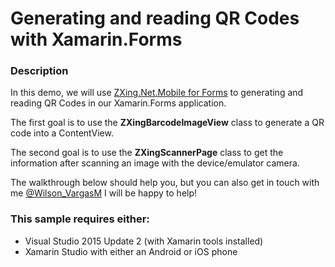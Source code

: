 # Generating and reading QR Codes with Xamarin.Forms

### Description
In this demo, we will use [ZXing.Net.Mobile for Forms](https://components.xamarin.com/gettingstarted/zxing.net.mobile.forms) to generating and reading QR Codes in our Xamarin.Forms application.

The first goal is to use the **ZXingBarcodeImageView** class to generate a QR code into a ContentView.


The second goal is to use the **ZXingScannerPage** class to get the information after scanning an image with the device/emulator camera. 


The walkthrough below should help you, but you can also get in touch with me [@Wilson_VargasM](https://twitter.com/Wilson_VargasM)  I will be happy to help!

### This sample requires either:

- Visual Studio 2015 Update 2 (with Xamarin tools installed)
- Xamarin Studio with either an Android or iOS phone

